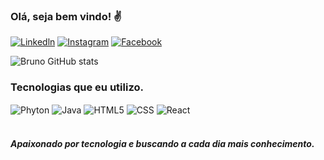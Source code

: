 
### Olá, seja bem vindo! ✌️
[![Linkedln](https://img.shields.io/badge/LinkedIn-0077B5?style=for-the-badge&logo=linkedin&logoColor=white)](https://www.linkedin.com/in/obrunomarciano/)
[![Instagram](https://img.shields.io/badge/Instagram-E4405F?style=for-the-badge&logo=instagram&logoColor=white)](https://www.instagram.com/obrunomarciano/)
[![Facebook](https://img.shields.io/badge/Facebook-1877F2?style=for-the-badge&logo=facebook&logoColor=white)](https://www.facebook.com/obrunomarciano/)

![Bruno GitHub stats](https://github-readme-stats.vercel.app/api?username=obrunomarciano&show_icons=true&theme=dracula)

### Tecnologias que eu utilizo. 
<div style="display: inline_block">
  <img align="center" alt="Phyton" src="https://img.shields.io/badge/Python-3776AB?style=for-the-badge&logo=python&logoColor=white" />
  <img align="center" alt="Java" src="https://img.shields.io/badge/JavaScript-F7DF1E?style=for-the-badge&logo=javascript&logoColor=black" />
  <img align="center" alt="HTML5" src="https://img.shields.io/badge/HTML5-E34F26?style=for-the-badge&logo=html5&logoColor=white" />
  <img align="center" alt="CSS" src="https://img.shields.io/badge/CSS3-1572B6?style=for-the-badge&logo=css3&logoColor=white" />
  <img align="center" alt="React" src="https://img.shields.io/badge/React-20232A?style=for-the-badge&logo=react&logoColor=61DAFB" />
  </div><br/>


##### Apaixonado por tecnologia e buscando a cada dia mais conhecimento.
